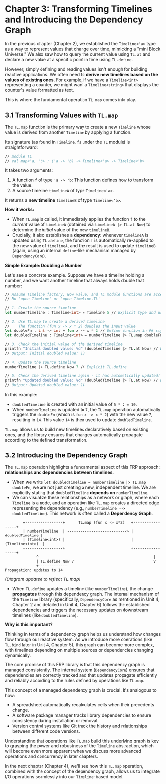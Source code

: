 # Chapter 3: Transforming Timelines and Introducing the Dependency Graph

In the previous chapter (Chapter 2), we established the `Timeline<'a>` type as a way to represent values that change over time, mimicking a "mini Block Universe." We also saw how to query the current value using `TL.at` and declare a new value at a specific point in time using `TL.define`.

However, simply defining and reading values isn't enough for building reactive applications. We often need to **derive new timelines based on the values of existing ones**. For example, if we have a `Timeline<int>` representing a counter, we might want a `Timeline<string>` that displays the counter's value formatted as text.

This is where the fundamental operation `TL.map` comes into play.

## 3.1 Transforming Values with `TL.map`

The `TL.map` function is the primary way to create a new `Timeline` whose value is derived from another `Timeline` by applying a function.

Its signature (as found in `Timeline.fs` under the `TL` module) is straightforward:

```fsharp
// module TL
// val map<'a, 'b> : ('a -> 'b) -> Timeline<'a> -> Timeline<'b>
```

It takes two arguments:

1.  A function `f` of type `'a -> 'b`: This function defines how to transform the value.
2.  A source timeline `timelineA` of type `Timeline<'a>`.

It returns a **new timeline** `timelineB` of type `Timeline<'b>`.

**How it works:**

*   When `TL.map` is called, it immediately applies the function `f` to the *current* value of `timelineA` (obtained via `timelineA |> TL.at Now`) to determine the *initial* value of the new `timelineB`.
*   Crucially, it also establishes a **dependency**: whenever `timelineA` is updated using `TL.define`, the function `f` is automatically re-applied to the new value of `timelineA`, and the result is used to update `timelineB` (again, using an internal `define`-like mechanism managed by `DependencyCore`).

**Simple Example: Doubling a Number**

Let's see a concrete example. Suppose we have a timeline holding a number, and we want another timeline that always holds double that number:

```fsharp
// Assume Timeline factory, Now value, and TL module functions are accessible
// No 'open Timeline' or 'open Timeline.TL'

// 1. Create the source timeline
let numberTimeline : Timeline<int> = Timeline 5 // Explicit type and using factory

// 2. Use TL.map to create a derived timeline
//    The function (fun x -> x * 2) doubles the input value
let doubleFn : int -> int = fun x -> x * 2 // Define function in F# style
let doubledTimeline : Timeline<int> = numberTimeline |> TL.map doubleFn // Explicit TL.map

// 3. Check the initial value of the derived timeline
printfn "Initial doubled value: %d" (doubledTimeline |> TL.at Now) // Explicit TL.at
// Output: Initial doubled value: 10

// 4. Update the source timeline
numberTimeline |> TL.define Now 7 // Explicit TL.define

// 5. Check the derived timeline again - it has automatically updated!
printfn "Updated doubled value: %d" (doubledTimeline |> TL.at Now) // Explicit TL.at
// Output: Updated doubled value: 14
```

In this example:

*   `doubledTimeline` is created with an initial value of `5 * 2 = 10`.
*   When `numberTimeline` is updated to `7`, the `TL.map` operation automatically triggers the `doubleFn` (which is `fun x -> x * 2`) with the new value `7`, resulting in `14`. This value `14` is then used to update `doubledTimeline`.

`TL.map` allows us to build new timelines declaratively based on existing ones, and the library ensures that changes automatically propagate according to the defined transformation.

## 3.2 Introducing the Dependency Graph

The `TL.map` operation highlights a fundamental aspect of this FRP approach: **relationships and dependencies between timelines**.

*   When we write `let doubledTimeline = numberTimeline |> TL.map doubleFn`, we are not just creating a new, independent timeline. We are explicitly stating that `doubledTimeline` **depends on** `numberTimeline`.
*   We can visualize these relationships as a network or graph, where each `Timeline` is a node, and an operation like `TL.map` creates a directed edge representing the dependency (e.g., `numberTimeline --> doubledTimeline`). This network is often called a **Dependency Graph**.

```
        +-----------------+      TL.map (fun x -> x*2)   +-----------------+
        | numberTimeline  | ---------------------------> | doubledTimeline |
        | (Timeline<int>) |                              | (Timeline<int>)  |
        +-----------------+                              +-----------------+
              ^                                                    |
              | TL.define Now 7                                    V
              +-------------                                Propagation: updates to 14
```

*(Diagram updated to reflect TL.map)*

*   When `TL.define` updates a timeline (like `numberTimeline`), the change **propagates** through this dependency graph. The internal mechanism of the `Timeline` library (specifically, `DependencyCore` as mentioned in Unit 4, Chapter 2 and detailed in Unit 4, Chapter 6) follows the established dependencies and triggers the necessary updates on downstream timelines (like `doubledTimeline`).

**Why is this important?**

Thinking in terms of a dependency graph helps us understand how changes flow through our reactive system. As we introduce more operations (like `TL.bind` later in Unit 4, Chapter 5), this graph can become more complex, with timelines depending on multiple sources or dependencies changing dynamically.

The core promise of this FRP library is that this dependency graph is managed consistently. The internal system (`DependencyCore`) ensures that dependencies are correctly tracked and that updates propagate efficiently and reliably according to the rules defined by operations like `TL.map`.

This concept of a managed dependency graph is crucial. It's analogous to how:

*   A spreadsheet automatically recalculates cells when their precedents change.
*   A software package manager tracks library dependencies to ensure consistency during installation or removal.
*   Version control systems like Git track the history and relationships between different code versions.

Understanding that operations like `TL.map` build this underlying graph is key to grasping the power and robustness of the `Timeline` abstraction, which will become even more apparent when we discuss more advanced operations and concurrency in later chapters.

In the next chapter (Chapter 4), we'll see how this `TL.map` operation, combined with the concept of the dependency graph, allows us to integrate I/O operations seamlessly into our `Timeline`-based model.
